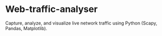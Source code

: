 # Web-traffic-analyser
Capture, analyze, and visualize live network traffic using Python (Scapy, Pandas, Matplotlib). 
